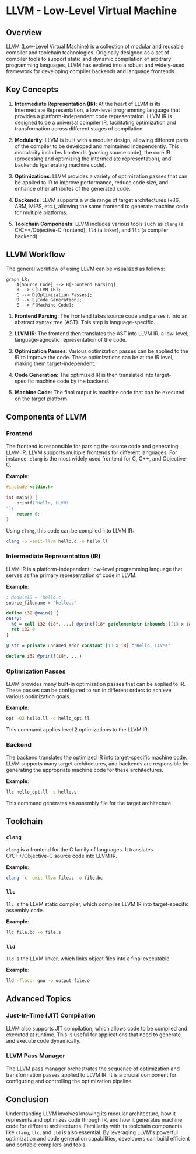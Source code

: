 # LLVM - Low-Level Virtual Machine

## Overview

LLVM (Low-Level Virtual Machine) is a collection of modular and reusable compiler and toolchain technologies. Originally designed as a set of compiler tools to support static and dynamic compilation of arbitrary programming languages, LLVM has evolved into a robust and widely-used framework for developing compiler backends and language frontends.

## Key Concepts

1. **Intermediate Representation (IR)**: At the heart of LLVM is its Intermediate Representation, a low-level programming language that provides a platform-independent code representation. LLVM IR is designed to be a universal compiler IR, facilitating optimization and transformation across different stages of compilation.

2. **Modularity**: LLVM is built with a modular design, allowing different parts of the compiler to be developed and maintained independently. This modularity includes frontends (parsing source code), the core IR (processing and optimizing the intermediate representation), and backends (generating machine code).

3. **Optimizations**: LLVM provides a variety of optimization passes that can be applied to IR to improve performance, reduce code size, and enhance other attributes of the generated code.

4. **Backends**: LLVM supports a wide range of target architectures (x86, ARM, MIPS, etc.), allowing the same frontend to generate machine code for multiple platforms.

5. **Toolchain Components**: LLVM includes various tools such as `clang` (a C/C++/Objective-C frontend), `lld` (a linker), and `llc` (a compiler backend).

## LLVM Workflow

The general workflow of using LLVM can be visualized as follows:

```mermaid
graph LR;
    A[Source Code] --> B[Frontend Parsing];
    B --> C[LLVM IR];
    C --> D[Optimization Passes];
    D --> E[Code Generation];
    E --> F[Machine Code];
```

1. **Frontend Parsing**: The frontend takes source code and parses it into an abstract syntax tree (AST). This step is language-specific.
2. **LLVM IR**: The frontend then translates the AST into LLVM IR, a low-level, language-agnostic representation of the code.

3. **Optimization Passes**: Various optimization passes can be applied to the IR to improve the code. These optimizations can be at the IR level, making them target-independent.

4. **Code Generation**: The optimized IR is then translated into target-specific machine code by the backend.

5. **Machine Code**: The final output is machine code that can be executed on the target platform.

## Components of LLVM

### Frontend

The frontend is responsible for parsing the source code and generating LLVM IR. LLVM supports multiple frontends for different languages. For instance, `clang` is the most widely used frontend for C, C++, and Objective-C.

**Example**:

```cpp
#include <stdio.h>

int main() {
    printf("Hello, LLVM!
");
    return 0;
}
```

Using `clang`, this code can be compiled into LLVM IR:

```sh
clang -S -emit-llvm hello.c -o hello.ll
```

### Intermediate Representation (IR)

LLVM IR is a platform-independent, low-level programming language that serves as the primary representation of code in LLVM.

**Example**:

```llvm
; ModuleID = 'hello.c'
source_filename = "hello.c"

define i32 @main() {
entry:
  %0 = call i32 (i8*, ...) @printf(i8* getelementptr inbounds ([13 x i8], [13 x i8]* @.str, i32 0, i32 0))
  ret i32 0
}

@.str = private unnamed_addr constant [13 x i8] c"Hello, LLVM! "

declare i32 @printf(i8*, ...)
```

### Optimization Passes

LLVM provides many built-in optimization passes that can be applied to IR. These passes can be configured to run in different orders to achieve various optimization goals.

**Example**:

```sh
opt -O2 hello.ll -o hello_opt.ll
```

This command applies level 2 optimizations to the LLVM IR.

### Backend

The backend translates the optimized IR into target-specific machine code. LLVM supports many target architectures, and backends are responsible for generating the appropriate machine code for these architectures.

**Example**:

```sh
llc hello_opt.ll -o hello.s
```

This command generates an assembly file for the target architecture.

## Toolchain

### `clang`

`clang` is a frontend for the C family of languages. It translates C/C++/Objective-C source code into LLVM IR.

**Example**:

```sh
clang -c -emit-llvm file.c -o file.bc
```

### `llc`

`llc` is the LLVM static compiler, which compiles LLVM IR into target-specific assembly code.

**Example**:

```sh
llc file.bc -o file.s
```

### `lld`

`lld` is the LLVM linker, which links object files into a final executable.

**Example**:

```sh
lld -flavor gnu -o output file.o
```

## Advanced Topics

### Just-In-Time (JIT) Compilation

LLVM also supports JIT compilation, which allows code to be compiled and executed at runtime. This is useful for applications that need to generate and execute code dynamically.

### LLVM Pass Manager

The LLVM pass manager orchestrates the sequence of optimization and transformation passes applied to LLVM IR. It is a crucial component for configuring and controlling the optimization pipeline.

## Conclusion

Understanding LLVM involves knowing its modular architecture, how it represents and optimizes code through IR, and how it generates machine code for different architectures. Familiarity with its toolchain components like `clang`, `llc`, and `lld` is also essential. By leveraging LLVM's powerful optimization and code generation capabilities, developers can build efficient and portable compilers and tools.
